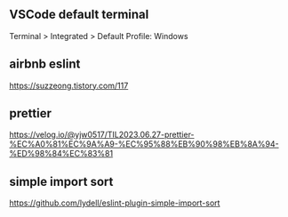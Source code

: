 ## VSCode default terminal

Terminal > Integrated > Default Profile: Windows

## airbnb eslint

https://suzzeong.tistory.com/117

## prettier

https://velog.io/@yjw0517/TIL2023.06.27-prettier-%EC%A0%81%EC%9A%A9-%EC%95%88%EB%90%98%EB%8A%94-%ED%98%84%EC%83%81

## simple import sort

https://github.com/lydell/eslint-plugin-simple-import-sort

